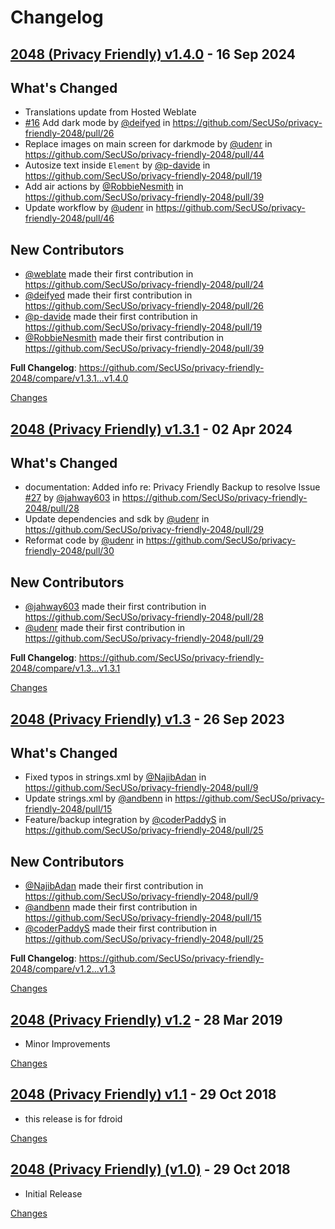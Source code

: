 # Changelog

<a name="v1.4.0"></a>
## [2048 (Privacy Friendly) v1.4.0](https://github.com/SecUSo/privacy-friendly-2048/releases/tag/v1.4.0) - 16 Sep 2024

## What's Changed
* Translations update from Hosted Weblate
* [#16](https://github.com/SecUSo/privacy-friendly-2048/issues/16) Add dark mode by [@deifyed](https://github.com/deifyed) in https://github.com/SecUSo/privacy-friendly-2048/pull/26
* Replace images on main screen for darkmode by [@udenr](https://github.com/udenr) in https://github.com/SecUSo/privacy-friendly-2048/pull/44
* Autosize text inside `Element` by [@p-davide](https://github.com/p-davide) in https://github.com/SecUSo/privacy-friendly-2048/pull/19
* Add air actions by [@RobbieNesmith](https://github.com/RobbieNesmith) in https://github.com/SecUSo/privacy-friendly-2048/pull/39
* Update workflow by [@udenr](https://github.com/udenr) in https://github.com/SecUSo/privacy-friendly-2048/pull/46

## New Contributors
* [@weblate](https://github.com/weblate) made their first contribution in https://github.com/SecUSo/privacy-friendly-2048/pull/24
* [@deifyed](https://github.com/deifyed) made their first contribution in https://github.com/SecUSo/privacy-friendly-2048/pull/26
* [@p-davide](https://github.com/p-davide) made their first contribution in https://github.com/SecUSo/privacy-friendly-2048/pull/19
* [@RobbieNesmith](https://github.com/RobbieNesmith) made their first contribution in https://github.com/SecUSo/privacy-friendly-2048/pull/39

**Full Changelog**: https://github.com/SecUSo/privacy-friendly-2048/compare/v1.3.1...v1.4.0

[Changes][v1.4.0]


<a name="v1.3.1"></a>
## [2048 (Privacy Friendly) v1.3.1](https://github.com/SecUSo/privacy-friendly-2048/releases/tag/v1.3.1) - 02 Apr 2024

## What's Changed
* documentation: Added info re: Privacy Friendly Backup to resolve Issue [#27](https://github.com/SecUSo/privacy-friendly-2048/issues/27) by [@jahway603](https://github.com/jahway603) in https://github.com/SecUSo/privacy-friendly-2048/pull/28
* Update dependencies and sdk by [@udenr](https://github.com/udenr) in https://github.com/SecUSo/privacy-friendly-2048/pull/29
* Reformat code by [@udenr](https://github.com/udenr) in https://github.com/SecUSo/privacy-friendly-2048/pull/30

## New Contributors
* [@jahway603](https://github.com/jahway603) made their first contribution in https://github.com/SecUSo/privacy-friendly-2048/pull/28
* [@udenr](https://github.com/udenr) made their first contribution in https://github.com/SecUSo/privacy-friendly-2048/pull/29

**Full Changelog**: https://github.com/SecUSo/privacy-friendly-2048/compare/v1.3...v1.3.1

[Changes][v1.3.1]


<a name="v1.3"></a>
## [2048 (Privacy Friendly) v1.3](https://github.com/SecUSo/privacy-friendly-2048/releases/tag/v1.3) - 26 Sep 2023

## What's Changed
* Fixed typos in strings.xml by [@NajibAdan](https://github.com/NajibAdan) in https://github.com/SecUSo/privacy-friendly-2048/pull/9
* Update strings.xml by [@andbenn](https://github.com/andbenn) in https://github.com/SecUSo/privacy-friendly-2048/pull/15
* Feature/backup integration by [@coderPaddyS](https://github.com/coderPaddyS) in https://github.com/SecUSo/privacy-friendly-2048/pull/25

## New Contributors
* [@NajibAdan](https://github.com/NajibAdan) made their first contribution in https://github.com/SecUSo/privacy-friendly-2048/pull/9
* [@andbenn](https://github.com/andbenn) made their first contribution in https://github.com/SecUSo/privacy-friendly-2048/pull/15
* [@coderPaddyS](https://github.com/coderPaddyS) made their first contribution in https://github.com/SecUSo/privacy-friendly-2048/pull/25

**Full Changelog**: https://github.com/SecUSo/privacy-friendly-2048/compare/v1.2...v1.3

[Changes][v1.3]


<a name="v1.2"></a>
## [2048 (Privacy Friendly) v1.2](https://github.com/SecUSo/privacy-friendly-2048/releases/tag/v1.2) - 28 Mar 2019

- Minor Improvements

[Changes][v1.2]


<a name="v1.1"></a>
## [2048 (Privacy Friendly) v1.1](https://github.com/SecUSo/privacy-friendly-2048/releases/tag/v1.1) - 29 Oct 2018

- this release is for fdroid

[Changes][v1.1]


<a name="v1.0"></a>
## [2048 (Privacy Friendly) (v1.0)](https://github.com/SecUSo/privacy-friendly-2048/releases/tag/v1.0) - 29 Oct 2018

- Initial Release

[Changes][v1.0]


[v1.4.0]: https://github.com/SecUSo/privacy-friendly-2048/compare/v1.3.1...v1.4.0
[v1.3.1]: https://github.com/SecUSo/privacy-friendly-2048/compare/v1.3...v1.3.1
[v1.3]: https://github.com/SecUSo/privacy-friendly-2048/compare/v1.2...v1.3
[v1.2]: https://github.com/SecUSo/privacy-friendly-2048/compare/v1.1...v1.2
[v1.1]: https://github.com/SecUSo/privacy-friendly-2048/compare/v1.0...v1.1
[v1.0]: https://github.com/SecUSo/privacy-friendly-2048/tree/v1.0

<!-- Generated by https://github.com/rhysd/changelog-from-release v3.7.2 -->
